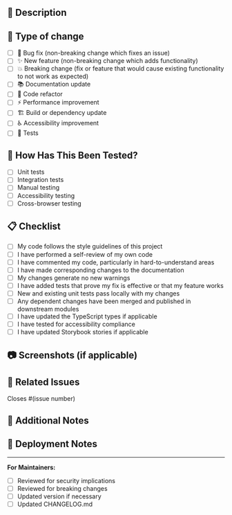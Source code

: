 ## 📝 Description
<!-- Provide a brief description of the changes in this PR -->

## 🔧 Type of change
<!-- Please delete options that are not relevant -->
- [ ] 🐛 Bug fix (non-breaking change which fixes an issue)
- [ ] ✨ New feature (non-breaking change which adds functionality)
- [ ] 💥 Breaking change (fix or feature that would cause existing functionality to not work as expected)
- [ ] 📚 Documentation update
- [ ] 🎨 Code refactor
- [ ] ⚡ Performance improvement
- [ ] 🏗️ Build or dependency update
- [ ] ♿ Accessibility improvement
- [ ] 🧪 Tests

## 🧪 How Has This Been Tested?
<!-- Please describe the tests that you ran to verify your changes -->
- [ ] Unit tests
- [ ] Integration tests
- [ ] Manual testing
- [ ] Accessibility testing
- [ ] Cross-browser testing

## 📋 Checklist
<!-- Please check all that apply -->
- [ ] My code follows the style guidelines of this project
- [ ] I have performed a self-review of my own code
- [ ] I have commented my code, particularly in hard-to-understand areas
- [ ] I have made corresponding changes to the documentation
- [ ] My changes generate no new warnings
- [ ] I have added tests that prove my fix is effective or that my feature works
- [ ] New and existing unit tests pass locally with my changes
- [ ] Any dependent changes have been merged and published in downstream modules
- [ ] I have updated the TypeScript types if applicable
- [ ] I have tested for accessibility compliance
- [ ] I have updated Storybook stories if applicable

## 📷 Screenshots (if applicable)
<!-- Add screenshots to help explain your changes -->

## 🔗 Related Issues
<!-- Link any related issues -->
Closes #(issue number)

## 📖 Additional Notes
<!-- Add any other context about the PR here -->

## 🚀 Deployment Notes
<!-- Any special deployment instructions or notes -->

---

**For Maintainers:**
- [ ] Reviewed for security implications
- [ ] Reviewed for breaking changes
- [ ] Updated version if necessary
- [ ] Updated CHANGELOG.md
